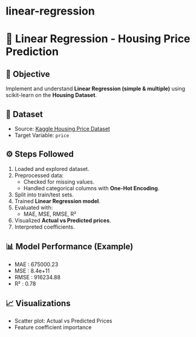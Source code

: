 # linear-regression
# 🏡 Linear Regression - Housing Price Prediction

## 📌 Objective
Implement and understand **Linear Regression (simple & multiple)** using scikit-learn on the **Housing Dataset**.

## 📂 Dataset
- Source: [Kaggle Housing Price Dataset](https://www.kaggle.com/datasets/harishkumardatalab/housing-price-prediction)
- Target Variable: `price`

## ⚙️ Steps Followed
1. Loaded and explored dataset.
2. Preprocessed data:
   - Checked for missing values.
   - Handled categorical columns with **One-Hot Encoding**.
3. Split into train/test sets.
4. Trained **Linear Regression model**.
5. Evaluated with:
   - MAE, MSE, RMSE, R²
6. Visualized **Actual vs Predicted prices**.
7. Interpreted coefficients.

## 📊 Model Performance (Example)
- MAE  : 675000.23  
- MSE  : 8.4e+11  
- RMSE : 916234.88  
- R²   : 0.78  

## 📈 Visualizations
- Scatter plot: Actual vs Predicted Prices  
- Feature coefficient importance  
